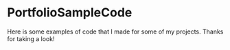 # PortfolioSampleCode
Here is some examples of code that I made for some of my projects. Thanks for taking a look!
